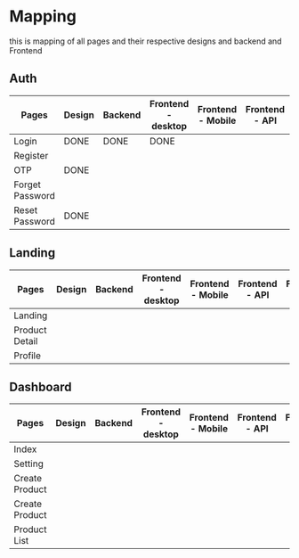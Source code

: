 # Mapping

this is mapping of all pages and their respective designs and backend and Frontend

## Auth

| Pages           | Design | Backend | Frontend - desktop | Frontend - Mobile | Frontend - API | Figma Link |
| --------------- | ------ | ------- | ------------------ | ----------------- | -------------- | ---------- |
| Login           | DONE   | DONE    | DONE               |                   |                |            |
| Register        |        |         |                    |                   |                |            |
| OTP             | DONE   |         |                    |                   |                |            |
| Forget Password |        |         |                    |                   |                |            |
| Reset Password  | DONE   |         |                    |                   |                |            |

## Landing

| Pages          | Design | Backend | Frontend - desktop | Frontend - Mobile | Frontend - API | Figma Link |
| -------------- | ------ | ------- | ------------------ | ----------------- | -------------- | ---------- |
| Landing        |        |         |                    |                   |                |            |
| Product Detail |        |         |                    |                   |                |            |
| Profile        |        |         |                    |                   |                |            |

## Dashboard

| Pages          | Design | Backend | Frontend - desktop | Frontend - Mobile | Frontend - API | Figma Link |
| -------------- | ------ | ------- | ------------------ | ----------------- | -------------- | ---------- |
| Index          |        |         |                    |                   |                |            |
| Setting        |        |         |                    |                   |                |            |
| Create Product |        |         |                    |                   |                |            |
| Create Product |        |         |                    |                   |                |            |
| Product List   |        |         |                    |                   |                |            |
